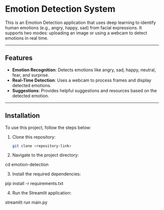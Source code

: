 # Emotion Detection System

This is an Emotion Detection application that uses deep learning to identify human emotions (e.g., angry, happy, sad) from facial expressions. It supports two modes: uploading an image or using a webcam to detect emotions in real time.

---

## Features

- **Emotion Recognition**: Detects emotions like angry, sad, happy, neutral, fear, and surprise.
- **Real-Time Detection**: Uses a webcam to process frames and display detected emotions.
- **Suggestions**: Provides helpful suggestions and resources based on the detected emotion.

---

## Installation

To use this project, follow the steps below:

1. Clone this repository:
   ```bash
   git clone <repository-link>
2. Navigate to the project directory:

cd emotion-detection

3. Install the required dependencies:

pip install -r requirements.txt

4. Run the Streamlit application:

streamlit run main.py
